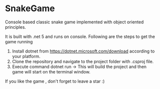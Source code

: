 # SnakeGame
Console based classic snake game implemented with object oriented principles.

It is built with .net 5 and runs on console. 
Following are the steps to get the game running
1. Install dotnet from https://dotnet.microsoft.com/download according to your platform.
2. Clone the repository and navigate to the project folder with .csproj file.
3. Execute command dotnet run -> This will build the project and then game will start on the terminal window.

If you like the game , don't forget to leave a star :)
